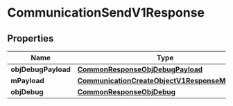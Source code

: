 
# CommunicationSendV1Response

## Properties
Name | Type | Description | Notes
------------ | ------------- | ------------- | -------------
**objDebugPayload** | [**CommonResponseObjDebugPayload**](CommonResponseObjDebugPayload.md) |  | 
**mPayload** | [**CommunicationCreateObjectV1ResponseMPayload**](CommunicationCreateObjectV1ResponseMPayload.md) |  | 
**objDebug** | [**CommonResponseObjDebug**](CommonResponseObjDebug.md) |  |  [optional]




